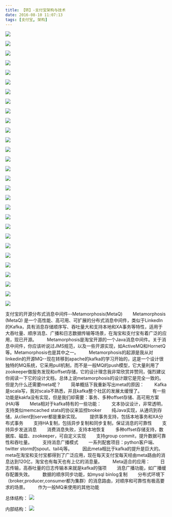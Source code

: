 ```yaml
---
title: 【转】-支付宝架构与技术
date: 2016-08-10 11:07:13
tags: [支付宝, 架构]
---
```


![](/images/frame-zhifubao-001.png.png)

![](/images/frame-zhifubao-002.png.png)

![](/images/frame-zhifubao-003.png.png)

![](/images/frame-zhifubao-004.png.png)

![](/images/frame-zhifubao-005.png.png)

![](/images/frame-zhifubao-006.png.png)

![](/images/frame-zhifubao-007.png.png)

![](/images/frame-zhifubao-008.png.png)

![](/images/frame-zhifubao-009.png.png)

![](/images/frame-zhifubao-010.png.png)

![](/images/frame-zhifubao-011.png.png)

![](/images/frame-zhifubao-012.png.png)

![](/images/frame-zhifubao-013.png.png)

![](/images/frame-zhifubao-014.png.png)

![](/images/frame-zhifubao-015.png.png)

![](/images/frame-zhifubao-016.png.png)

![](/images/frame-zhifubao-017.png.png)

![](/images/frame-zhifubao-018.png.png)

![](/images/frame-zhifubao-019.png.png)

![](/images/frame-zhifubao-020.png.png)

![](/images/frame-zhifubao-021.png.png)

![](/images/frame-zhifubao-022.png.png)

![](/images/frame-zhifubao-023.png.png)

![](/images/frame-zhifubao-024.png.png)

![](/images/frame-zhifubao-025.png.png)

![](/images/frame-zhifubao-026.png.png)

![](/images/frame-zhifubao-027.png.png)

![](/images/frame-zhifubao-028.png.png)

![](/images/frame-zhifubao-029.png.png)


支付宝的开源分布式消息中间件--Metamorphosis(MetaQ)
　　Metamorphosis (MetaQ) 是一个高性能、高可用、可扩展的分布式消息中间件，类似于LinkedIn的Kafka，具有消息存储顺序写、吞吐量大和支持本地和XA事务等特性，适用于大吞吐量、顺序消息、广播和日志数据传输等场景，在淘宝和支付宝有着广泛的应用，现已开源。
　　Metamorphosis是淘宝开源的一个Java消息中间件。关于消息中间件，你应该听说过JMS规范，以及一些开源实现，如ActiveMQ和HornetQ等。Metamorphosis也是其中之一。
　　Metamorphosis的起源是我从对linkedin的开源MQ--现在转移到apache的kafka的学习开始的，这是一个设计很独特的MQ系统，它采用pull机制，而不是一般MQ的push模型，它大量利用了zookeeper做服务发现和offset存储，它的设计理念我非常欣赏并赞同，强烈建议你阅读一下它的设计文档，总体上说metamorphosis的设计跟它是完全一致的。但是为什么还需要meta呢？
　　简单概括下我重新写出meta的原因：
　　Kafka是scala写，我对scala不熟悉，并且kafka整个社区的发展太缓慢了。
　　有一些功能是kakfa没有实现，但是我们却需要：事务、多种offset存储、高可用方案(HA)等
　　Meta相对于kafka特有的一些功能：
　　文本协议设计，非常透明，支持类似memcached stats的协议来监控broker
　　纯Java实现，从通讯到存储，从client到server都是重新实现。
　　提供事务支持，包括本地事务和XA分布式事务
　　支持HA复制，包括异步复制和同步复制，保证消息的可靠性
　　支持异步发送消息
　　消费消息失败，支持本地恢复
　　多种offset存储支持，数据库、磁盘、zookeeper，可自定义实现
　　支持group commit，提升数据可靠性和吞吐量。
　　支持消息广播模式
　　一系列配套项目：python客户端、twitter storm的spout、tail4j等。
　　因此meta相比于kafka的提升是巨大的。meta在淘宝和支付宝都得到了广泛应用，现在每天支付宝每天经由meta路由的消息达到120亿，淘宝也有每天也有上亿的消息量。
　　Meta适合的应用：
　　日志传输，高吞吐量的日志传输本来就是kafka的强项
　　消息广播功能，如广播缓存配置失效。
　　数据的顺序同步功能，如mysql binlog复制
　　分布式环境下（broker,producer,consumer都为集群）的消息路由，对顺序和可靠性有极高要求的场景。
　　作为一般MQ来使用的其他功能


总体结构：
![](/images/frame-zhifubao-030.jpeg)

内部结构：
![](/images/frame-zhifubao-031.jpeg)
